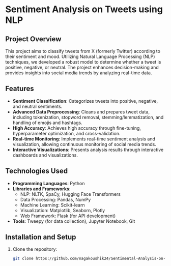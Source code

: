 # Sentiment Analysis on Tweets using NLP

## Project Overview
This project aims to classify tweets from X (formerly Twitter) according to their sentiment and mood. Utilizing Natural Language Processing (NLP) techniques, we developed a robust model to determine whether a tweet is positive, negative, or neutral. The project enhances decision-making and provides insights into social media trends by analyzing real-time data.

## Features
- **Sentiment Classification**: Categorizes tweets into positive, negative, and neutral sentiments.
- **Advanced Data Preprocessing**: Cleans and prepares tweet data, including tokenization, stopword removal, stemming/lemmatization, and handling of emojis and hashtags.
- **High Accuracy**: Achieves high accuracy through fine-tuning, hyperparameter optimization, and cross-validation.
- **Real-time Monitoring**: Implements real-time sentiment analysis and visualization, allowing continuous monitoring of social media trends.
- **Interactive Visualizations**: Presents analysis results through interactive dashboards and visualizations.

## Technologies Used
- **Programming Languages**: Python
- **Libraries and Frameworks**: 
  - NLP: NLTK, SpaCy, Hugging Face Transformers
  - Data Processing: Pandas, NumPy
  - Machine Learning: Scikit-learn
  - Visualization: Matplotlib, Seaborn, Plotly
  - Web Framework: Flask (for API development)
- **Tools**: Tweepy (for data collection), Jupyter Notebook, Git

## Installation and Setup
1. Clone the repository:
   ```bash
   git clone https://github.com/nagakoushik24/Sentimental-Analysis-on-Tweets-using-NLP.git
